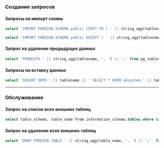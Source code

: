 ### Создание запросов

#### Запросы на импорт схемы

```sql
select 'IMPORT FOREIGN SCHEMA public LIMIT TO ( ' || string_agg(tablename, ', ') || ') FROM SERVER standby_server INTO v8system;' from pg_tables where not tableowner = 'postgres' \gexec
```

```sql
select 'IMPORT FOREIGN SCHEMA public EXCEPT ( ' || string_agg(tablename, ', ') || ') FROM SERVER standby_server INTO public;' from pg_tables where not tableowner = 'postgres' \gexec
```


#### Запрос на удаление предыдущих данных

```sql
select 'TRUNCATE ' || string_agg(tablename, ', ') || ';' from pg_tables where not tableowner = 'postgres' \gexec
```

#### Запросы на вставку данных

```sql
select 'INSERT INTO ' || tablename || ' SELECT * FROM v8system.' || tablename || ';' from pg_tables where not tableowner = 'postgres' \gexec
```

----------------

### Обслуживание


#### Запрос на список всех внешних таблиц
```sql
select table_schema, table_name from information_schema.tables where table_type = 'FOREIGN'; 
```

#### Запрос на удаление всех внешних таблиц
```sql
select 'DROP FOREIGN TABLE ' || string_agg(table_name, ', ') || ';'  from information_schema.tables where table_type = 'FOREIGN' \gexec
```


